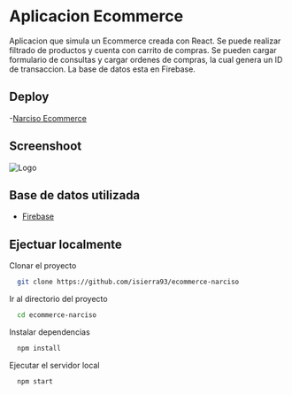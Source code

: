 # Aplicacion Ecommerce

Aplicacion que simula un Ecommerce creada con React. Se puede realizar filtrado de productos y cuenta con carrito de compras.
Se pueden cargar formulario de consultas y cargar ordenes de compras, la cual genera un ID de transaccion.
La base de datos esta en Firebase.

## Deploy
-[Narciso Ecommerce](https://ecommerce-narciso.vercel.app/)

## Screenshoot
![Logo](https://i.postimg.cc/gc45dV0X/narciso1-min.png)


## Base de datos utilizada

- [Firebase](https://firebase.google.com/)


## Ejectuar localmente

Clonar el proyecto

```bash
  git clone https://github.com/isierra93/ecommerce-narciso
```

Ir al directorio del proyecto

```bash
  cd ecommerce-narciso
```

Instalar dependencias

```bash
  npm install
```

Ejecutar el servidor local

```bash
  npm start
```
